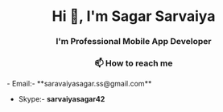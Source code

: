 <h1 align="center">Hi 👋, I'm Sagar Sarvaiya</h1>
<h3 align="center">I'm Professional Mobile App Developer</h3>

<h3 align="center">📫 How to reach me</h3>
- Email:- **saravaiyasagar.ss@gmail.com**

- Skype:- **sarvaiyasagar42**
